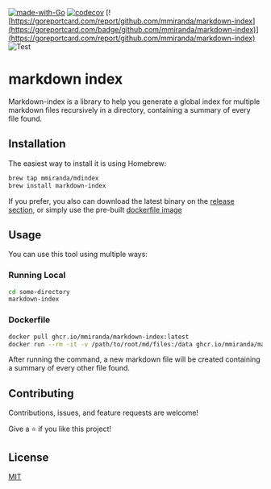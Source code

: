 [![made-with-Go](https://img.shields.io/badge/Made%20with-Go-1f425f.svg)](http://golang.org)
[![codecov](https://codecov.io/gh/mmiranda/markdown-index/branch/main/graph/badge.svg?token=3B0LZEZ6XN)](https://codecov.io/gh/mmiranda/markdown-index)
[![https://goreportcard.com/report/github.com/mmiranda/markdown-index](https://goreportcard.com/badge/github.com/mmiranda/markdown-index)](https://goreportcard.com/report/github.com/mmiranda/markdown-index)
![[Test](https://github.com/mmiranda/markdown-index/actions/workflows/test-coverage.yml)](https://github.com/mmiranda/markdown-index/actions/workflows/test-coverage.yml/badge.svg)


# markdown index
Markdown-index is a library to help you generate a global index for multiple markdown files recursively in a directory, containing a summary of every file found.


## Installation

The easiest way to install it is using Homebrew:

```bash
brew tap mmiranda/mdindex
brew install markdown-index
```

If you prefer, you also can download the latest binary on the [release section](https://github.com/mmiranda/markdown-index/releases), or simply use the pre-built [dockerfile image](#dockerfile)

## Usage
You can use this tool using multiple ways:

### Running Local
```bash
cd some-directory
markdown-index
```

### Dockerfile
```bash
docker pull ghcr.io/mmiranda/markdown-index:latest
docker run --rm -it -v /path/to/root/md/files:/data ghcr.io/mmiranda/markdown-index:latest
```


After running the command, a new markdown file will be created containing a summary of every other file found.

## Contributing
Contributions, issues, and feature requests are welcome!

Give a ⭐️ if you like this project!

## License
[MIT](https://choosealicense.com/licenses/mit/)
